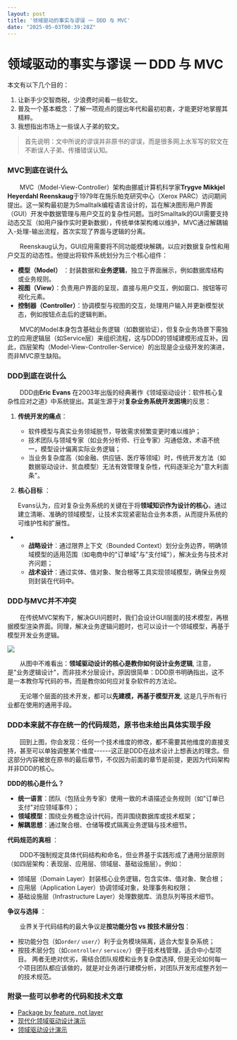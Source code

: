 ```yaml
---
layout: post
title: '领域驱动的事实与谬误 一 DDD 与 MVC'
date: "2025-05-03T00:39:28Z"
---
```

领域驱动的事实与谬误 一 DDD 与 MVC
======================

本文有以下几个目的：

1.  让新手少交智商税，少浪费时间看一些软文。
2.  普及一个基本概念：了解一项观点的提出年代和最初初衷，才能更好地掌握其精粹。
3.  我想指出市场上一些误人子弟的软文。

> 首先说明：文中所说的谬误并非原书的谬误，而是很多网上水军写的软文在不断误人子弟、传播错误认知。

### MVC到底在说什么

  MVC（Model-View-Controller）架构由挪威计算机科学家**Trygve Mikkjel Heyerdahl Reenskaug**于1979年在施乐帕克研究中心（Xerox PARC）访问期间提出。这一架构最初是为Smalltalk编程语言设计的，旨在解决图形用户界面（GUI）开发中数据管理与用户交互的复杂性问题。当时Smalltalk的GUI需要支持动态交互（如用户操作实时更新数据），传统单体架构难以维护，MVC通过解耦输入-处理-输出流程，首次实现了界面与逻辑的分离。

  Reenskaug认为，GUI应用需要将不同功能模块解耦，以应对数据复杂性和用户交互的动态性。他提出将软件系统划分为三个核心组件：

*   **模型（Model）** ：封装数据和**业务逻辑**，独立于界面展示，例如数据库结构或业务规则。
*   **视图（View）**：负责用户界面的呈现，直接与用户交互，例如窗口、按钮等可视化元素。
*   **控制器（Controller）**：协调模型与视图的交互，处理用户输入并更新模型状态，例如按钮点击后的逻辑判断。

  MVC的Model本身包含基础业务逻辑（如数据验证），但复杂业务场景下需独立的应用逻辑层（如Service层）来组织流程，这与DDD的领域建模形成互补。因此，四层架构（Model-View-Controller-Service）的出现是企业级开发的演进，而非MVC原生缺陷。

### DDD到底在说什么

  DDD由**Eric Evans** 在2003年出版的经典著作《领域驱动设计：软件核心复杂性应对之道》中系统提出。其诞生源于对**复杂业务系统开发困境**的反思：

1.  **传统开发的痛点**：
    
    *   软件模型与真实业务领域脱节，导致需求频繁变更时难以维护；
    *   技术团队与领域专家（如业务分析师、行业专家）沟通低效，术语不统一，模型设计偏离实际业务逻辑；
    *   当业务复杂度高（如金融、供应链、医疗等领域）时，传统开发方法（如数据驱动设计、贫血模型）无法有效管理复杂性，代码逐渐沦为"意大利面条"。
2.  **核心目标** ：
    
    Evans认为，应对复杂业务系统的关键在于将**领域知识作为设计的核心**，通过建立清晰、准确的领域模型，让技术实现紧密贴合业务本质，从而提升系统的可维护性和扩展性。
    

*   *   **战略设计**：通过限界上下文（Bounded Context）划分业务边界，明确领域模型的适用范围（如电商中的"订单域"与"支付域"），解决业务与技术对齐问题；
    *   **战术设计**：通过实体、值对象、聚合根等工具实现领域模型，确保业务规则封装在代码中。

### DDD与MVC并不冲突

  在传统MVC架构下，解决GUI问题时，我们会设计GUI层面的技术模型，再根据模型渲染界面。同理，解决业务逻辑问题时，也可以设计一个领域模型，再基于模型开发业务逻辑。

![](https://img2024.cnblogs.com/blog/395759/202505/395759-20250501202409739-520809316.png)

  从图中不难看出：**领域驱动设计的核心是教你如何设计业务逻辑**, 注意，是"业务逻辑设计"，而非技术分层设计。原因很简单：DDD原书明确指出，这不是一本教你写代码的书，而是教你如何应对复杂软件的方法论。

  无论哪个层面的技术开发，都可以**先建模，再基于模型开发**, 这是几乎所有行业都在使用的通用手段。

### DDD本来就不存在统一的代码规范，原书也未给出具体实现手段

  回到上图，你会发现：任何一个技术维度的修改，都不需要其他维度的直接支持，甚至可以单独调整某个维度------这正是DDD在战术设计上想表达的理念。但这部分内容被放在原书的最后章节，不仅因为前面的章节是前提，更因为代码架构并非DDD的核心。

**DDD的核心是什么？**

*   **统一语言**：团队（包括业务专家）使用一致的术语描述业务规则（如"订单已支付"对应领域事件）；
*   **领域模型**：围绕业务概念设计代码，而非围绕数据库或技术框架；
*   **解耦思想**：通过聚合根、仓储等模式隔离业务逻辑与技术细节。

**代码规范的真相** ：

  DDD不强制规定具体代码结构和命名，但业界基于实践形成了通用分层原则（如四层架构：表现层、应用层、领域层、基础设施层）。例如：

*   领域层（Domain Layer）封装核心业务逻辑，包含实体、值对象、聚合根；
*   应用层（Application Layer）协调领域对象，处理事务和权限；
*   基础设施层（Infrastructure Layer）处理数据库、消息队列等技术细节。

**争议与选择** ：

  业界关于代码结构的最大争议是**按功能分包 vs 按技术层分包**：

*   按功能分包（如`order/` `user/`）利于业务模块隔离，适合大型复杂系统；
*   按技术层分包（如`controller/` `service/`）便于技术栈管理，适合中小型项目。 两者无绝对优劣，需结合团队规模和业务复杂度选择, 但是无论如何每一个项目团队都应该做的，就是对业务进行建模分析，对团队开发形成整齐划一的技术规范。

### 附录一些可以参考的代码和技术文章

*   [Package by feature, not layer](http://www.javapractices.com/topic/TopicAction.do?Id=205)
*   [现代化领域驱动设计演示](https://github.com/c5ms/modern-ddd-cargotracker)
*   [领域驱动设计演示](https://github.com/citerus/dddsample-core)